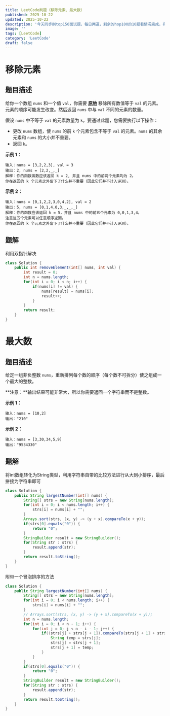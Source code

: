 ```yaml
---
title: LeetCode刷题（移除元素、最大数）
published: 2025-10-22
updated: 2025-10-22
description: '今天同步刷top150面试题，每日两道，剩余的hop100的10题看情况完成，有重复的直接跳过不计入每日两道题目，除此以外看情况完成面试实战题目'
image: ''
tags: [LeetCode]
category: 'LeetCode'
draft: false 
---
```


# 移除元素

## 题目描述

给你一个数组 `nums` 和一个值 `val`，你需要 **[原地](https://baike.baidu.com/item/原地算法)** 移除所有数值等于 `val` 的元素。元素的顺序可能发生改变。然后返回 `nums` 中与 `val` 不同的元素的数量。

假设 `nums` 中不等于 `val` 的元素数量为 `k`，要通过此题，您需要执行以下操作：

- 更改 `nums` 数组，使 `nums` 的前 `k` 个元素包含不等于 `val` 的元素。`nums` 的其余元素和 `nums` 的大小并不重要。
- 返回 `k`。

**示例 1：**

```
输入：nums = [3,2,2,3], val = 3
输出：2, nums = [2,2,_,_]
解释：你的函数函数应该返回 k = 2, 并且 nums 中的前两个元素均为 2。
你在返回的 k 个元素之外留下了什么并不重要（因此它们并不计入评测）。
```

**示例 2：**

```
输入：nums = [0,1,2,2,3,0,4,2], val = 2
输出：5, nums = [0,1,4,0,3,_,_,_]
解释：你的函数应该返回 k = 5，并且 nums 中的前五个元素为 0,0,1,3,4。
注意这五个元素可以任意顺序返回。
你在返回的 k 个元素之外留下了什么并不重要（因此它们并不计入评测）。
```



## 题解

利用双指针解决

```java
class Solution {
    public int removeElement(int[] nums, int val) {
        int result = 0;
        int n = nums.length;
        for(int i = 0; i < n; i++) {
            if(nums[i] != val) {
                nums[result] = nums[i];
                result++;
            }
        }
        return result;
    }
}
```



# 最大数

## 题目描述

给定一组非负整数 `nums`，重新排列每个数的顺序（每个数不可拆分）使之组成一个最大的整数。

**注意：**输出结果可能非常大，所以你需要返回一个字符串而不是整数。

**示例 1：**

```
输入：nums = [10,2]
输出："210"
```

**示例 2：**

```
输入：nums = [3,30,34,5,9]
输出："9534330"
```



## 题解

将int数组转化为String类型，利用字符串自带的比较方法进行从大到小排序，最后拼接为字符串即可

```java
class Solution {
    public String largestNumber(int[] nums) {
        String[] strs = new String[nums.length];
        for(int i = 0; i < nums.length; i++) {
            strs[i] = nums[i] + "";
        }
        Arrays.sort(strs, (x, y) -> (y + x).compareTo(x + y));
        if(strs[0].equals("0")) {
            return "0";
        }
        StringBuilder result = new StringBuilder();
        for(String str : strs) {
            result.append(str);
        }
        return result.toString();
    }
}
```

附带一个冒泡排序的方法

```java
class Solution {
    public String largestNumber(int[] nums) {
        String[] strs = new String[nums.length];
        for(int i = 0; i < nums.length; i++) {
            strs[i] = nums[i] + "";
        }
        // Arrays.sort(strs, (x, y) -> (y + x).compareTo(x + y));
        int n = nums.length;
        for(int i = 0; i < n - 1; i++) {
            for(int j = 0; j < n - i - 1; j++) {
                if((strs[j] + strs[j + 1]).compareTo(strs[j + 1] + strs[j]) < 0) {
                    String temp = strs[j];
                    strs[j] = strs[j + 1];
                    strs[j + 1] = temp;
                }
            }
        }
        if(strs[0].equals("0")) {
            return "0";
        }
        StringBuilder result = new StringBuilder();
        for(String str : strs) {
            result.append(str);
        }
        return result.toString();
    }
}
```

